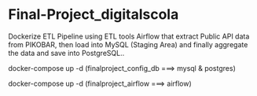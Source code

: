 # Final-Project_digitalscola
Dockerize ETL Pipeline using ETL tools Airflow that extract Public API data from PIKOBAR, then load into MySQL (Staging Area) and finally aggregate the data and save into PostgreSQL..

docker-compose up -d (finalproject_config_db ===> mysql & postgres)



docker-compose up -d (finalproject_airflow ===> airflow)
